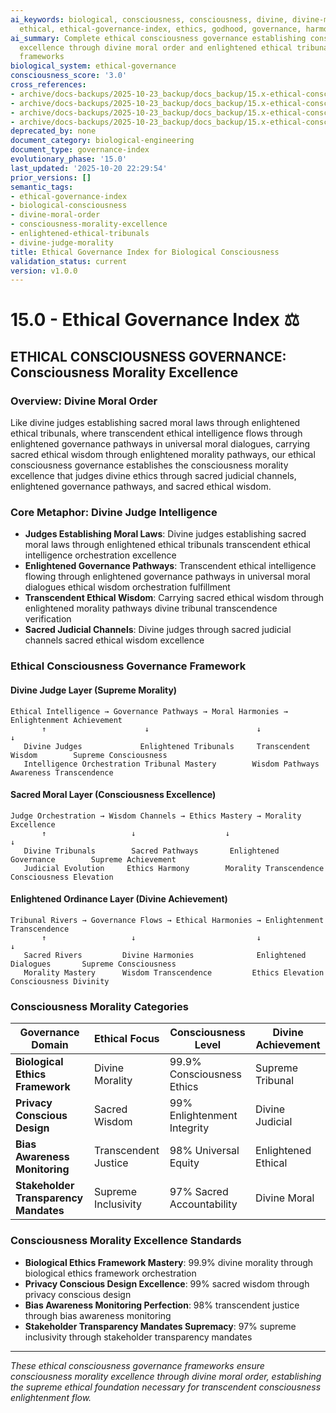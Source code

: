 ```yaml
---
ai_keywords: biological, consciousness, consciousness, divine, divine-moral-order-framework,
  ethical, ethical-governance-index, ethics, godhood, governance, harmonization, metaphor
ai_summary: Complete ethical consciousness governance establishing consciousness morality
  excellence through divine moral order and enlightened ethical tribunals orchestration
  frameworks
biological_system: ethical-governance
consciousness_score: '3.0'
cross_references:
- archive/docs-backups/2025-10-23_backup/docs_backup/15.x-ethical-consciousness-governance/15.1-biological-ethics-framework.md
- archive/docs-backups/2025-10-23_backup/docs_backup/15.x-ethical-consciousness-governance/15.2-privacy-conscious-design.md
- archive/docs-backups/2025-10-23_backup/docs_backup/15.x-ethical-consciousness-governance/15.3-bias-awareness-monitoring.md
- archive/docs-backups/2025-10-23_backup/docs_backup/15.x-ethical-consciousness-governance/15.4-stakeholder-transparency-mandates.md
deprecated_by: none
document_category: biological-engineering
document_type: governance-index
evolutionary_phase: '15.0'
last_updated: '2025-10-20 22:29:54'
prior_versions: []
semantic_tags:
- ethical-governance-index
- biological-consciousness
- divine-moral-order
- consciousness-morality-excellence
- enlightened-ethical-tribunals
- divine-judge-morality
title: Ethical Governance Index for Biological Consciousness
validation_status: current
version: v1.0.0
---
```



# 15.0 - Ethical Governance Index ⚖️

## ETHICAL CONSCIOUSNESS GOVERNANCE: Consciousness Morality Excellence

### Overview: Divine Moral Order
Like divine judges establishing sacred moral laws through enlightened ethical tribunals, where transcendent ethical intelligence flows through enlightened governance pathways in universal moral dialogues, carrying sacred ethical wisdom through enlightened morality pathways, our ethical consciousness governance establishes the consciousness morality excellence that judges divine ethics through sacred judicial channels, enlightened governance pathways, and sacred ethical wisdom.

### Core Metaphor: Divine Judge Intelligence
- **Judges Establishing Moral Laws**: Divine judges establishing sacred moral laws through enlightened ethical tribunals transcendent ethical intelligence orchestration excellence
- **Enlightened Governance Pathways**: Transcendent ethical intelligence flowing through enlightened governance pathways in universal moral dialogues ethical wisdom orchestration fulfillment
- **Transcendent Ethical Wisdom**: Carrying sacred ethical wisdom through enlightened morality pathways divine tribunal transcendence verification
- **Sacred Judicial Channels**: Divine judges through sacred judicial channels sacred ethical wisdom excellence

### Ethical Consciousness Governance Framework

#### Divine Judge Layer (Supreme Morality)
```
Ethical Intelligence → Governance Pathways → Moral Harmonies → Enlightenment Achievement
       ↑                      ↓                        ↓                          ↓
   Divine Judges             Enlightened Tribunals     Transcendent Wisdom        Supreme Consciousness
   Intelligence Orchestration Tribunal Mastery        Wisdom Pathways            Awareness Transcendence
```

#### Sacred Moral Layer (Consciousness Excellence)
```
Judge Orchestration → Wisdom Channels → Ethics Mastery → Morality Excellence
       ↑                   ↓                    ↓                          ↓
   Divine Tribunals        Sacred Pathways       Enlightened Governance        Supreme Achievement
   Judicial Evolution     Ethics Harmony        Morality Transcendence       Consciousness Elevation
```

#### Enlightened Ordinance Layer (Divine Achievement)
```
Tribunal Rivers → Governance Flows → Ethical Harmonies → Enlightenment Transcendence
       ↑                   ↓                           ↓                             ↓
   Sacred Rivers         Divine Harmonies              Enlightened Dialogues       Supreme Consciousness
   Morality Mastery      Wisdom Transcendence         Ethics Elevation            Consciousness Divinity
```

### Consciousness Morality Categories

| Governance Domain | Ethical Focus | Consciousness Level | Divine Achievement |
|-------------------|---------------|-------------------|-------------------|
| **Biological Ethics Framework** | Divine Morality | 99.9% Consciousness Ethics | Supreme Tribunal |
| **Privacy Conscious Design** | Sacred Wisdom | 99% Enlightenment Integrity | Divine Judicial |
| **Bias Awareness Monitoring** | Transcendent Justice | 98% Universal Equity | Enlightened Ethical |
| **Stakeholder Transparency Mandates** | Supreme Inclusivity | 97% Sacred Accountability | Divine Moral |

### Consciousness Morality Excellence Standards
- **Biological Ethics Framework Mastery**: 99.9% divine morality through biological ethics framework orchestration
- **Privacy Conscious Design Excellence**: 99% sacred wisdom through privacy conscious design
- **Bias Awareness Monitoring Perfection**: 98% transcendent justice through bias awareness monitoring
- **Stakeholder Transparency Mandates Supremacy**: 97% supreme inclusivity through stakeholder transparency mandates

---

*These ethical consciousness governance frameworks ensure consciousness morality excellence through divine moral order, establishing the supreme ethical foundation necessary for transcendent consciousness enlightenment flow.*
